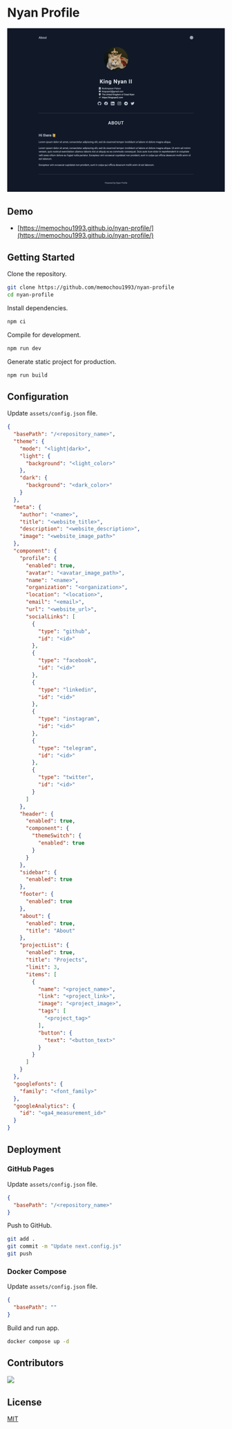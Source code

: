 # Nyan Profile

![Dark Theme](demo.png)

## Demo

- [https://memochou1993.github.io/nyan-profile/](https://memochou1993.github.io/nyan-profile/)

## Getting Started

Clone the repository.

```bash
git clone https://github.com/memochou1993/nyan-profile
cd nyan-profile
```

Install dependencies.

```bash
npm ci
```

Compile for development.

```bash
npm run dev
```

Generate static project for production.

```bash
npm run build
```

## Configuration

Update `assets/config.json` file.

```json
{
  "basePath": "/<repository_name>",
  "theme": {
    "mode": "<light|dark>",
    "light": {
      "background": "<light_color>"
    },
    "dark": {
      "background": "<dark_color>"
    }
  },
  "meta": {
    "author": "<name>",
    "title": "<website_title>",
    "description": "<website_description>",
    "image": "<website_image_path>"
  },
  "component": {
    "profile": {
      "enabled": true,
      "avatar": "<avatar_image_path>",
      "name": "<name>",
      "organization": "<organization>",
      "location": "<location>",
      "email": "<email>",
      "url": "<website_url>",
      "socialLinks": [
        {
          "type": "github",
          "id": "<id>"
        },
        {
          "type": "facebook",
          "id": "<id>"
        },
        {
          "type": "linkedin",
          "id": "<id>"
        },
        {
          "type": "instagram",
          "id": "<id>"
        },
        {
          "type": "telegram",
          "id": "<id>"
        },
        {
          "type": "twitter",
          "id": "<id>"
        }
      ]
    },
    "header": {
      "enabled": true,
      "component": {
        "themeSwitch": {
          "enabled": true
        }
      }
    },
    "sidebar": {
      "enabled": true
    },
    "footer": {
      "enabled": true
    },
    "about": {
      "enabled": true,
      "title": "About"
    },
    "projectList": {
      "enabled": true,
      "title": "Projects",
      "limit": 3,
      "items": [
        {
          "name": "<project_name>",
          "link": "<project_link>",
          "image": "<project_image>",
          "tags": [
            "<project_tag>"
          ],
          "button": {
            "text": "<button_text>"
          }
        }
      ]
    }
  },
  "googleFonts": {
    "family": "<font_family>"
  },
  "googleAnalytics": {
    "id": "<ga4_measurement_id>"
  }
}
```

## Deployment

### GitHub Pages

Update `assets/config.json` file.

```json
{
  "basePath": "/<repository_name>"
}
```

Push to GitHub.

```bash
git add .
git commit -m "Update next.config.js"
git push
```

### Docker Compose

Update `assets/config.json` file.

```json
{
  "basePath": ""
}
```

Build and run app.

```bash
docker compose up -d
```

## Contributors

<a href="https://github.com/memochou1993/nyan-profile/graphs/contributors">
  <img src="https://contrib.rocks/image?repo=memochou1993/nyan-profile" />
</a>

## License

[MIT](LICENSE)
